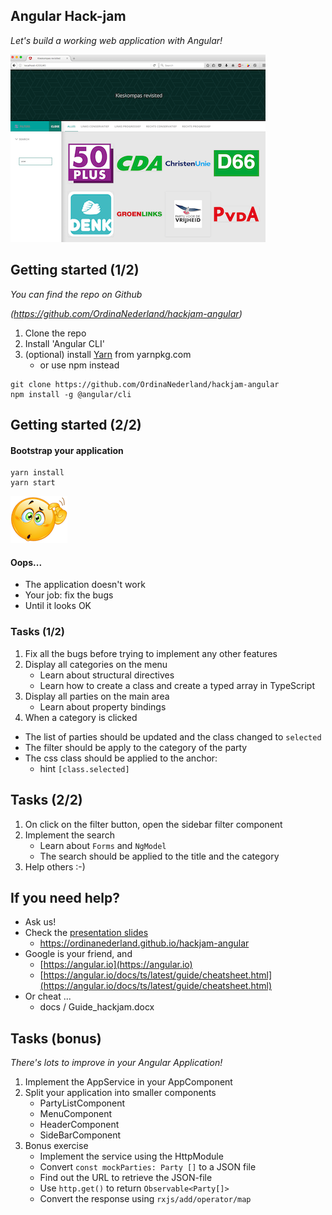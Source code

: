 ## Angular Hack-jam
*Let's build a working web application with Angular!*

![logo](images/part1/result.png)


## Getting started (1/2)
*You can find the repo on Github*

*(https://github.com/OrdinaNederland/hackjam-angular)*

1. Clone the repo
2. Install 'Angular CLI' 
3. (optional) install [Yarn](https://yarnpkg.com/en/docs/install) from yarnpkg.com
   - or use npm instead 

```
git clone https://github.com/OrdinaNederland/hackjam-angular
npm install -g @angular/cli
```


## Getting started (2/2)

#### Bootstrap your application

```
yarn install
yarn start
```

![data-binding](images/confused-emoticon-small.png)

#### Oops...
- The application doesn't work 
- Your job: fix the bugs
- Until it looks OK


###  Tasks (1/2)
1. Fix all the bugs before trying to implement any other features
2. Display all categories on the menu
   - Learn about structural directives
   - Learn how to create a class and create a typed array in TypeScript
3. Display all parties on the main area
   - Learn about property bindings
4. When a category is clicked
  - The list of parties should be updated and the class changed to `selected`
  - The filter should be apply to the category of the party
  - The css class should be applied to the anchor:
    - hint `[class.selected]`


##  Tasks (2/2)
1. On click on the filter button, open the sidebar filter component
2. Implement the search
   - Learn about `Forms` and `NgModel`
   - The search should be applied to the title and the category
3. Help others :-)


## If you need help?
- Ask us!
- Check the [presentation slides](https://ordinanederland.github.io/hackjam-angular)
  - https://ordinanederland.github.io/hackjam-angular
- Google is your friend, and
  - [https://angular.io](https://angular.io)
  - [https://angular.io/docs/ts/latest/guide/cheatsheet.html](https://angular.io/docs/ts/latest/guide/cheatsheet.html)
- Or cheat ...  
  - docs / Guide_hackjam.docx


## Tasks (bonus)
*There's lots to improve in your Angular Application!*

1. Implement the AppService in your AppComponent
2. Split your application into smaller components
   - PartyListComponent
   - MenuComponent
   - HeaderComponent
   - SideBarComponent
3. Bonus exercise
   - Implement the service using the HttpModule
   - Convert `const mockParties: Party []` to a JSON file
   - Find out the URL to retrieve the JSON-file
   - Use `http.get()` to return `Observable<Party[]>`
   - Convert the response using `rxjs/add/operator/map`
